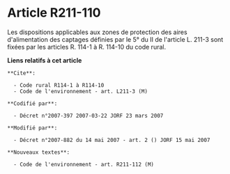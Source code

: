 # Article R211-110

Les dispositions applicables aux zones de protection des aires d'alimentation des captages définies par le 5° du II de
l'article L. 211-3 sont fixées par les articles R. 114-1 à R. 114-10 du code rural.

**Liens relatifs à cet article**

	**Cite**:

	  - Code rural R114-1 à R114-10
	  - Code de l'environnement - art. L211-3 (M)

	**Codifié par**:

	  - Décret n°2007-397 2007-03-22 JORF 23 mars 2007

	**Modifié par**:

	  - Décret n°2007-882 du 14 mai 2007 - art. 2 () JORF 15 mai 2007

	**Nouveaux textes**:

	  - Code de l'environnement - art. R211-112 (M)
